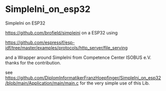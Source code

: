 # SimpleIni_on_esp32
SimpleIni on ESP32


https://github.com/brofield/simpleini on a ESP32 using 

https://github.com/espressif/esp-idf/tree/master/examples/protocols/http_server/file_serving

and a Wrapper around SimpleIni from Competence Center ISOBUS e.V. thanks for the contribution. 

see https://github.com/DiplomInformatikerFranzHoepfinger/SimpleIni_on_esp32/blob/main/Application/main/main.c for the very simple use of this Lib. 

